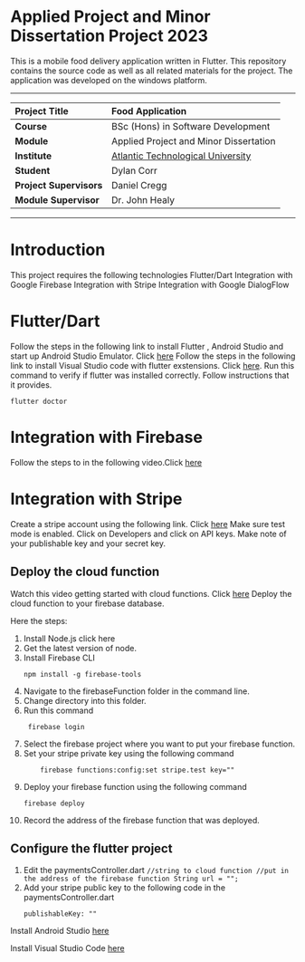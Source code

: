 # Applied Project and Minor Dissertation Project 2023

This is a mobile food delivery application written in Flutter. This repository contains the source code as well as all related materials for the project. The application was developed on the windows platform.


---

| **Project Title**       | Food Application                                         |
| :---------------------- | :------------------------------------------------------- |
| **Course**              | BSc (Hons) in Software Development                       |
| **Module**              | Applied Project and Minor Dissertation                   |
| **Institute**           | [Atlantic Technological University](https://www.atu.ie/) |
| **Student**             | Dylan Corr                                               |
| **Project Supervisors** | Daniel Cregg                                             |
| **Module Supervisor**   | Dr. John Healy                                           |

---

# Introduction
This project requires the following technologies
Flutter/Dart
Integration with Google Firebase
Integration with Stripe
Integration with Google DialogFlow 

# Flutter/Dart
Follow the steps in the following link to install Flutter , Android Studio and start up Android Studio Emulator. Click [here](https://docs.flutter.dev/get-started/install)
Follow the steps in the following link to install Visual Studio code with flutter exstensions. Click [here](https://docs.flutter.dev/development/tools/vs-code).
Run this command to verify if flutter was installed correctly.
Follow instructions that it provides.
```
flutter doctor
```

# Integration with Firebase 
Follow the steps to in the following video.Click [here](https://www.youtube.com/watch?v=Wa0rdbb53I8&t=329s)

# Integration with Stripe
Create a stripe account using the following link. Click [here](https://stripe.com/en-ie)
Make sure test mode is enabled.
Click on Developers and click on API keys.
Make note of your publishable key and your secret key. 


## Deploy the cloud function
Watch this video getting started with cloud functions. Click [here](https://www.youtube.com/watch?v=DYfP-UIKxH0&list=PLl-K7zZEsYLkPZHe41m4jfAxUi0JjLgSM&index=2)
Deploy the cloud function to your firebase database.

Here the steps:
1. Install Node.js click here
2. Get the latest version of node.
3. Install Firebase CLI
   ```
   npm install -g firebase-tools
   ```
4. Navigate to the firebaseFunction folder in the command line.
5. Change directory into this folder. 
6. Run this command 
   ```
    firebase login
   ``` 
7. Select the firebase project where you want to put your firebase function. 
8. Set your stripe private key using the following command 
   ```
       firebase functions:config:set stripe.test key=""
   ``` 
8. Deploy your firebase function using the following command 
    ```
    firebase deploy
    ``` 
9. Record the address of the firebase function that was deployed. 

##  Configure the flutter project 
  1.  Edit the paymentsController.dart
    ```
     //string to cloud function
     //put in the address of the firebase function
     String url = ""; 
    ```
  2. Add your stripe public key to the following code in the paymentsController.dart
     ```
     publishableKey: ""
     ```


Install Android Studio [here](https://developer.android.com/studio?gclid=CjwKCAjwiOCgBhAgEiwAjv5whFKiuYJtd_MgzZ_hon0WUILpXWpUlqK13_zlc2UW21Qo513Gt0VD3xoC38UQAvD_BwE&gclsrc=aw.ds)

Install Visual Studio Code [here](https://code.visualstudio.com/download)
